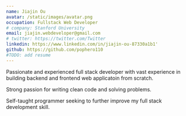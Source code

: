 ```yaml
---
name: Jiajin Ou
avatar: /static/images/avatar.png
occupation: Fullstack Web Developer
# company: Stanford University
email: jiajin.webdeveloper@gmail.com
# twitter: https://twitter.com/Twitter
linkedin: https://www.linkedin.com/in/jiajin-ou-87330a1b1'
github: https://github.com/pophero110
#TODO: add resume
---
```


Passionate and experienced full stack developer with vast experience in building backend and frontend web applicatoin from scratch.

Strong passion for writing clean code and solving problems.

Self-taught programmer seeking to further improve my full stack development skill.
